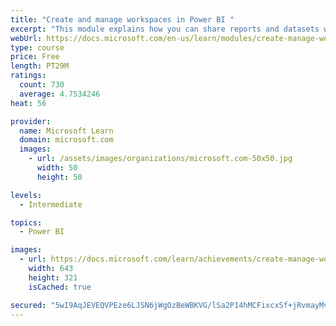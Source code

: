 ```yaml
---
title: "Create and manage workspaces in Power BI "
excerpt: "This module explains how you can share reports and datasets with your users and how to create a deployment strategy that makes sense for you and your organization. Furthermore, you will learn about data lineage in Microsoft Power BI."
webUrl: https://docs.microsoft.com/en-us/learn/modules/create-manage-workspaces-power-bi/
type: course
price: Free
length: PT29M
ratings:
  count: 730
  average: 4.7534246
heat: 56

provider:
  name: Microsoft Learn
  domain: microsoft.com
  images:
    - url: /assets/images/organizations/microsoft.com-50x50.jpg
      width: 50
      height: 50

levels:
  - Intermediate

topics:
  - Power BI

images:
  - url: https://docs.microsoft.com/learn/achievements/create-manage-workspaces-power-bi-social.png
    width: 643
    height: 321
    isCached: true

secured: "5wI9AqJEVEQVPEze6LJSN6jWgOzBeWBKVG/lSa2P14hMCFixcxSf+jRvmayMvELWLTSqUh9ubJnZoHejibpPvrpQLVLgvnJXvdabyjNIX+kQlyVmjIUbpeKJECfoEQffeFxfUkyAGg/GzaYjS0JIiEavI2DksmVTai/K9Y8qiq9gQ1VDdiTKIRAJ6GtIR/qMvkRIoBhJ22383ZX2Jl4GXCukbDPmM1CITqSncvloI9H13Wcljjc4H3ptF1yDCzdqPQSYa8fzre6rLMmS/smgJYmPruEPy+j/DG+hJA1AvRZg1a+hqp6+BAPmLDvzTBV1C9kANaJSj42VNizIexHIyPYXsqZ5ps7/lsj7LMWzKAiGLICKD7lbqCjynZ3ZjLO1t9YI83iWLbHqmI5UivptzoTcoCQzx+ZdEFqQmYAo2dU=;COtavJRjgTYA4fGe8RpiAg=="
---
```


